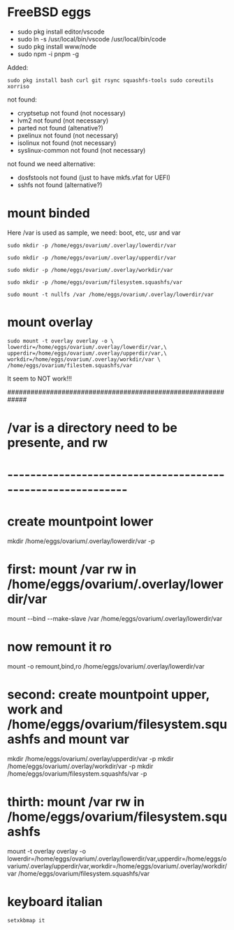 # FreeBSD eggs

* sudo pkg install editor/vscode
* sudo ln -s /usr/local/bin/vscode /usr/local/bin/code
* sudo pkg install www/node
* sudo npm -i pnpm -g

Added:

```
sudo pkg install bash curl git rsync squashfs-tools sudo coreutils xorriso
```

not found:
* cryptsetup not found (not nocessary)
* lvm2 not found (not necessary)
* parted not found (altenative?)
* pxelinux not found (not necessary)
* isolinux not found (not necessary)
* syslinux-common not found (not necessary)

not found we need alternative:
* dosfstools not found (just to have mkfs.vfat for UEFI)
* sshfs not found (alternative?)


# mount binded
Here /var is used as sample, we need: boot, etc, usr and var

```
sudo mkdir -p /home/eggs/ovarium/.overlay/lowerdir/var

sudo mkdir -p /home/eggs/ovarium/.overlay/upperdir/var

sudo mkdir -p /home/eggs/ovarium/.overlay/workdir/var

sudo mkdir -p /home/eggs/ovarium/filesystem.squashfs/var

sudo mount -t nullfs /var /home/eggs/ovarium/.overlay/lowerdir/var
```

# mount overlay

```
sudo mount -t overlay overlay -o \
lowerdir=/home/eggs/ovarium/.overlay/lowerdir/var,\
upperdir=/home/eggs/ovarium/.overlay/upperdir/var,\
workdir=/home/eggs/ovarium/.overlay/workdir/var \
/home/eggs/ovarium/filestem.squashfs/var
```
It seem to NOT work!!!

#############################################################
# /var is a directory need to be presente, and rw
# -----------------------------------------------------------
# create mountpoint lower
mkdir /home/eggs/ovarium/.overlay/lowerdir/var -p
# first: mount /var rw in /home/eggs/ovarium/.overlay/lowerdir/var
mount --bind --make-slave /var /home/eggs/ovarium/.overlay/lowerdir/var
# now remount it ro
mount -o remount,bind,ro /home/eggs/ovarium/.overlay/lowerdir/var

# second: create mountpoint upper, work and /home/eggs/ovarium/filesystem.squashfs and mount var
mkdir /home/eggs/ovarium/.overlay/upperdir/var -p
mkdir /home/eggs/ovarium/.overlay/workdir/var -p
mkdir /home/eggs/ovarium/filesystem.squashfs/var -p

# thirth: mount /var rw in /home/eggs/ovarium/filesystem.squashfs
mount -t overlay overlay -o lowerdir=/home/eggs/ovarium/.overlay/lowerdir/var,upperdir=/home/eggs/ovarium/.overlay/upperdir/var,workdir=/home/eggs/ovarium/.overlay/workdir/var /home/eggs/ovarium/filesystem.squashfs/var

# keyboard italian
```setxkbmap it```

